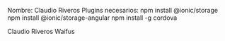 
Nombre: Claudio Riveros
Plugins necesarios:
        npm install @ionic/storage
        npm install @ionic/storage-angular
        npm install -g cordova

Claudio Riveros
Waifus


